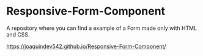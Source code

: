# Responsive-Form-Component
A repository where you can find a example of a Form made only with HTML and CSS.

https://joaquindev542.github.io/Responsive-Form-Component/
